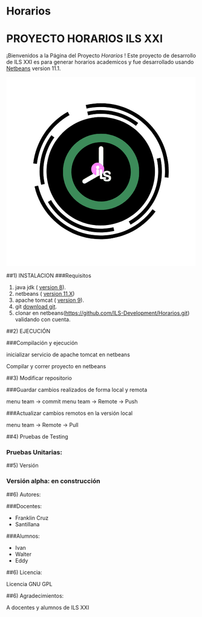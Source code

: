 # Horarios

# PROYECTO HORARIOS ILS XXI
¡Bienvenidos a la Página del Proyecto *Horarios* !
Este proyecto de desarrollo de ILS XXI es para generar horarios academicos y fue desarrollado usando [Netbeans](https://netbeans.org/) version 11.1.

![picture](https://github.com/ILS-Development/Horarios/blob/master/web/Imagen/LogoHorario.png)

##1) INSTALACION 
###Requisitos
1. java jdk ( [version 8](https://www.java.com/es/download/)).
2. netbeans  ( [version 11.X](https://netbeans.apache.org/download/))
3. apache tomcat ( [version 9](https://tomcat.apache.org/download-90.cgi)).
4. git [download git](https://git-scm.com/downloads).
5. clonar en netbeans(https://github.com/ILS-Development/Horarios.git) validando con cuenta.

##2) EJECUCIÓN

###Compilación y ejecución

inicializar servicio de apache tomcat en netbeans

Compilar y correr proyecto en netbeans


##3) Modificar repositorio

###Guardar cambios realizados de forma local y remota

menu team -> commit
menu team -> Remote -> Push

###Actualizar cambios remotos en la versión local

menu team -> Remote -> Pull

##4) Pruebas de Testing

### Pruebas Unitarias:

##5) Versión

### Versión alpha: en construcción


##6) Autores:

###Docentes:

* Franklin Cruz 
* Santillana

###Alumnos:

* Ivan
* Walter
* Eddy

##6) Licencia:

Licencia GNU GPL

##6) Agradecimientos:

A docentes y alumnos de ILS XXI